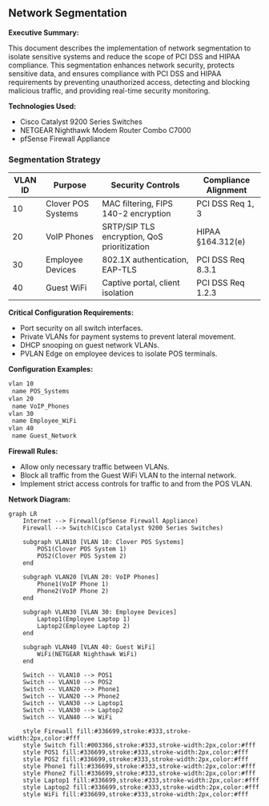## Network Segmentation

**Executive Summary:**

This document describes the implementation of network segmentation to isolate sensitive systems and reduce the scope of PCI DSS and HIPAA compliance. This segmentation enhances network security, protects sensitive data, and ensures compliance with PCI DSS and HIPAA requirements by preventing unauthorized access, detecting and blocking malicious traffic, and providing real-time security monitoring.

**Technologies Used:**

*   Cisco Catalyst 9200 Series Switches
*   NETGEAR Nighthawk Modem Router Combo C7000
*   pfSense Firewall Appliance

### Segmentation Strategy

| VLAN ID | Purpose | Security Controls | Compliance Alignment |
| --- | --- | --- | --- |
| 10 | Clover POS Systems | MAC filtering, FIPS 140-2 encryption | PCI DSS Req 1, 3 |
| 20 | VoIP Phones | SRTP/SIP TLS encryption, QoS prioritization | HIPAA §164.312(e) |
| 30 | Employee Devices | 802.1X authentication, EAP-TLS | PCI DSS Req 8.3.1 |
| 40 | Guest WiFi | Captive portal, client isolation | PCI DSS Req 1.2.3 |

**Critical Configuration Requirements:**

*   Port security on all switch interfaces.
*   Private VLANs for payment systems to prevent lateral movement.
*   DHCP snooping on guest network VLANs.
*   PVLAN Edge on employee devices to isolate POS terminals.

**Configuration Examples:**

```bash
vlan 10
 name POS_Systems
vlan 20
 name VoIP_Phones
vlan 30
 name Employee_WiFi
vlan 40
 name Guest_Network
```

**Firewall Rules:**

*   Allow only necessary traffic between VLANs.
*   Block all traffic from the Guest WiFi VLAN to the internal network.
*   Implement strict access controls for traffic to and from the POS VLAN.

**Network Diagram:**

```mermaid
graph LR
    Internet --> Firewall(pfSense Firewall Appliance)
    Firewall --> Switch(Cisco Catalyst 9200 Series Switches)

    subgraph VLAN10 [VLAN 10: Clover POS Systems]
        POS1(Clover POS System 1)
        POS2(Clover POS System 2)
    end

    subgraph VLAN20 [VLAN 20: VoIP Phones]
        Phone1(VoIP Phone 1)
        Phone2(VoIP Phone 2)
    end

    subgraph VLAN30 [VLAN 30: Employee Devices]
        Laptop1(Employee Laptop 1)
        Laptop2(Employee Laptop 2)
    end

    subgraph VLAN40 [VLAN 40: Guest WiFi]
        WiFi(NETGEAR Nighthawk WiFi)
    end

    Switch -- VLAN10 --> POS1
    Switch -- VLAN10 --> POS2
    Switch -- VLAN20 --> Phone1
    Switch -- VLAN20 --> Phone2
    Switch -- VLAN30 --> Laptop1
    Switch -- VLAN30 --> Laptop2
    Switch -- VLAN40 --> WiFi

    style Firewall fill:#336699,stroke:#333,stroke-width:2px,color:#fff
    style Switch fill:#003366,stroke:#333,stroke-width:2px,color:#fff
    style POS1 fill:#336699,stroke:#333,stroke-width:2px,color:#fff
    style POS2 fill:#336699,stroke:#333,stroke-width:2px,color:#fff
    style Phone1 fill:#336699,stroke:#333,stroke-width:2px,color:#fff
    style Phone2 fill:#336699,stroke:#333,stroke-width:2px,color:#fff
    style Laptop1 fill:#336699,stroke:#333,stroke-width:2px,color:#fff
    style Laptop2 fill:#336699,stroke:#333,stroke-width:2px,color:#fff
    style WiFi fill:#336699,stroke:#333,stroke-width:2px,color:#fff
```
